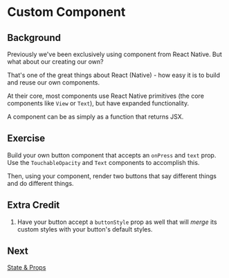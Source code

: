 # Custom Component

## Background

Previously we've been exclusively using component from React Native. But what about our creating our own?

That's one of the great things about React (Native) - how easy it is to build and reuse our own components.

At their core, most components use React Native primitives (the core components like `View` or `Text`), but have expanded functionality.

A component can be as simply as a function that returns JSX.

## Exercise

Build your own button component that accepts an `onPress` and `text` prop. Use the `TouchableOpacity` and `Text` components to accomplish this.

Then, using your component, render two buttons that say different things and do different things.

## Extra Credit

1. Have your button accept a `buttonStyle` prop as well that will _merge_ its custom styles with your button's default styles.

## Next

[State & Props](./04-state-and-props.md)